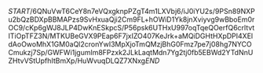 $START$/6QNuVwT6CeY8n7eVQxgknpPZgT4m1LXVbj6/iJ0iYU2s/9PSn89NXPu2bQzBDXpBBMAPzs9SvHxuaQji2Cm9FL+hOWiD1Yk8jnXviyvg9wBboEm0rOC9/cKp6gWJ8JLP4DwKnESkpcS/P56psk6UTHxU997oqTqeQOerfQ6crltvtITiOpTFZ3N/MTKUBeGVX9PEap6F7jxIZO407KeJrk+aMQiDGHtHXpDPI4XEldAoOwoMhX1GM0aQl2cronYwI3MpXjoTmQMzjBhG0Fmz7pe7j08hg7NYCOCmukzj7Sp/GWFWi1jgumlm8FPzxk2JLkLaqtMdn7Yg2tj0fb5EBWd2YTdNnUZHtvVStUpfhItBmXp/HuWvuqDLQZ7XNxg$END$
